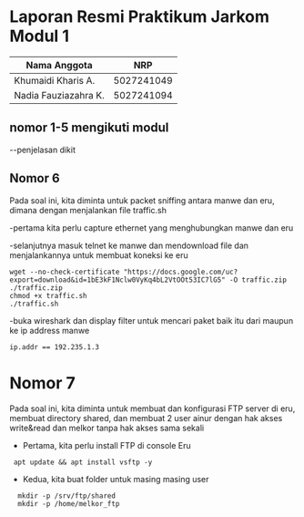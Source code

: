 # Laporan Resmi Praktikum Jarkom Modul 1

| Nama Anggota | NRP |
|--------------|-----|
|Khumaidi Kharis A. | 5027241049|
|Nadia Fauziazahra K. | 5027241094|


## nomor 1-5 mengikuti modul

--penjelasan dikit

## Nomor  6

Pada soal ini, kita diminta untuk packet sniffing antara manwe dan eru, dimana dengan menjalankan file traffic.sh 

-pertama kita perlu capture ethernet yang menghubungkan manwe dan eru

-selanjutnya masuk telnet ke manwe dan mendownload file dan menjalankannya untuk membuat koneksi ke eru
        
    wget --no-check-certificate "https://docs.google.com/uc?export=download&id=1bE3kF1Nclw0VyKq4bL2VtOOt53IC7lG5" -O traffic.zip
    ./traffic.zip
    chmod +x traffic.sh
    ./traffic.sh

-buka wireshark dan display filter untuk mencari paket baik itu dari maupun ke ip address manwe

    ip.addr == 192.235.1.3

# Nomor 7

Pada soal ini, kita diminta untuk membuat dan konfigurasi FTP server di eru, membuat directory shared, dan membuat 2 user ainur dengan hak akses write&read dan melkor tanpa hak akses sama sekali 

- Pertama, kita perlu install FTP di console Eru
```
 apt update && apt install vsftp -y
```

- Kedua, kita buat folder untuk masing masing user
```
  mkdir -p /srv/ftp/shared
  mkdir -p /home/melkor_ftp
```

